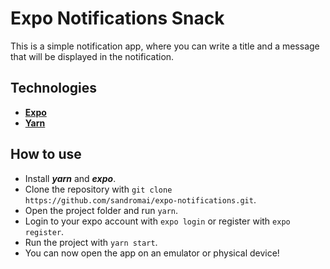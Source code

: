 # Expo Notifications Snack

This is a simple notification app, where you can write a title and a message that will be displayed in the notification.

## Technologies

- [**Expo**](https://expo.io/)
- [**Yarn**](https://yarnpkg.com/)

## How to use

- Install ***yarn*** and ***expo***.
- Clone the repository with `git clone https://github.com/sandromai/expo-notifications.git`.
- Open the project folder and run `yarn`.
- Login to your expo account with `expo login` or register with `expo register`.
- Run the project with `yarn start`.
- You can now open the app on an emulator or physical device!